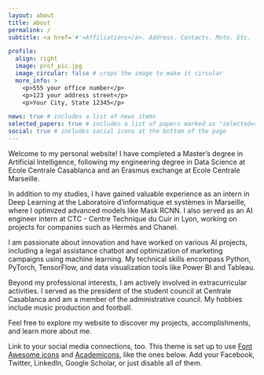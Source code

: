 ```yaml
---
layout: about
title: about
permalink: /
subtitle: <a href='#'>Affiliations</a>. Address. Contacts. Moto. Etc.

profile:
  align: right
  image: prof_pic.jpg
  image_circular: false # crops the image to make it circular
  more_info: >
    <p>555 your office number</p>
    <p>123 your address street</p>
    <p>Your City, State 12345</p>

news: true # includes a list of news items
selected_papers: true # includes a list of papers marked as "selected={true}"
social: true # includes social icons at the bottom of the page
---
```


Welcome to my personal website! I have completed a Master’s degree in Artificial Intelligence, following my engineering degree in Data Science at Ecole Centrale Casablanca and an Erasmus exchange at Ecole Centrale Marseille.

In addition to my studies, I have gained valuable experience as an intern in Deep Learning at the Laboratoire d’informatique et systèmes in Marseille, where I optimized advanced models like Mask RCNN. I also served as an AI engineer intern at CTC - Centre Technique du Cuir in Lyon, working on projects for companies such as Hermès and Chanel.

I am passionate about innovation and have worked on various AI projects, including a legal assistance chatbot and optimization of marketing campaigns using machine learning. My technical skills encompass Python, PyTorch, TensorFlow, and data visualization tools like Power BI and Tableau.

Beyond my professional interests, I am actively involved in extracurricular activities. I served as the president of the student council at Centrale Casablanca and am a member of the administrative council. My hobbies include music production and football.

Feel free to explore my website to discover my projects, accomplishments, and learn more about me.


Link to your social media connections, too. This theme is set up to use [Font Awesome icons](https://fontawesome.com/) and [Academicons](https://jpswalsh.github.io/academicons/), like the ones below. Add your Facebook, Twitter, LinkedIn, Google Scholar, or just disable all of them.
